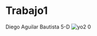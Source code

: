 # Trabajo1
Diego Aguilar Bautista
5-D
![yo2 0](https://github.com/user-attachments/assets/ee29bcfa-ad70-4a82-abd0-d09dbd88a346) 


